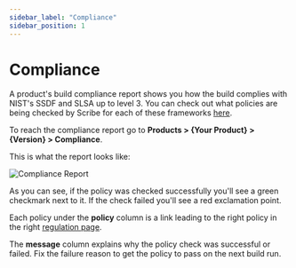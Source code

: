 ```yaml
---
sidebar_label: "Compliance"
sidebar_position: 1
---
```


# Compliance

A product's build compliance report shows you how the build complies with NIST's SSDF and SLSA up to level 3. You can check out what policies are being checked by Scribe for each of these frameworks [here](../../ssc-regulations/).

To reach the compliance report go to **Products > {Your Product} > {Version} > Compliance**.

This is what the report looks like:

<img src='../../../../img/start/compliance-start.jpg' alt='Compliance Report'/> 

As you can see, if the policy was checked successfully you'll see a green checkmark next to it. If the check failed you'll see a red exclamation point. 

Each policy under the **policy** column is a link leading to the right policy in the right [regulation page](../../ssc-regulations/).

The **message** column explains why the policy check was successful or failed. Fix the failure reason to get the policy to pass on the next build run.
